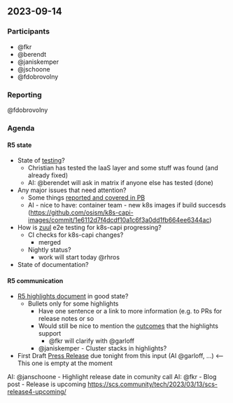 ## 2023-09-14
### Participants
- @fkr
- @berendt
- @janiskemper
- @jschoone
- @fdobrovolny

### Reporting
@fdobrovolny
### Agenda
#### R5 state
* State of [testing](https://input.scs.community/R5-test-schedule#)?
    * Christian has tested the IaaS layer and some stuff was found (and already fixed)
    * AI: @berendet will ask in matrix if anyone else has tested (done)
* Any major issues that need attention?
    * Some things [reported and covered in PB](https://input.scs.community/2023-scs-product-board#R5-release)
    * AI - nice to have: container team - new k8s images if build succesds (https://github.com/osism/k8s-capi-images/commit/1e6112d7f4dcdf10a1c6f3a0dd1fb664ee6344ac)
* How is [zuul](https://zuul.scs.community/) e2e testing for k8s-capi progressing?
    * CI checks for k8s-capi changes?
        * merged
    * Nightly status?
        * work will start today @rhros
* State of documentation?

#### R5 communication
* [R5 highlights document](https://input.scs.community/2023-scs-r5-highlights-collection#) in good state?
    * Bullets only for some highlights
        * Have one sentence or a link to more information (e.g. to PRs for release notes or so
        * Would still be nice to mention the [outcomes](https://github.com/SovereignCloudStack/website/pull/662) that the highlights support
            * @fkr will clarify with @garloff
        * @janiskemper - Cluster stacks in highlights?
* First Draft [Press Release](https://input.scs.community/r5-press-release#) due tonight from this input (AI @garloff, ...) <-- This one is empty at the moment

AI: @janschoone - Highlight release date in comunity call
AI: @fkr - Blog post - Release is upcoming https://scs.community/tech/2023/03/13/scs-release4-upcoming/
